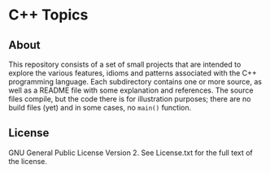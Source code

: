 # C++ Topics
## About
This repository consists of a set of small projects that are intended to explore the various features, idioms and patterns associated with the C++ programming language. Each subdirectory contains one or more source, as well as a README file with some explanation and references. The source files compile, but the code there is for illustration purposes; there are no build files (yet) and in some cases, no `main()` function.

## License

GNU General Public License Version 2. See License.txt for the full text of the license.
